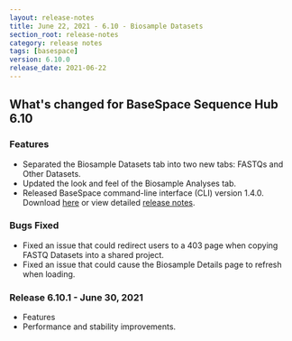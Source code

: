 ```yaml
---
layout: release-notes
title: June 22, 2021 - 6.10 - Biosample Datasets
section_root: release-notes
category: release notes
tags: [basespace]
version: 6.10.0
release_date: 2021-06-22
---
```


## What's changed for BaseSpace Sequence Hub 6.10

### Features
 - Separated the Biosample Datasets tab into two new tabs: FASTQs and Other Datasets.
 - Updated the look and feel of the Biosample Analyses tab.
 - Released BaseSpace command-line interface (CLI) version 1.4.0. Download [here](https://launch.basespace.illumina.com/CLI/latest/latest.html) or view detailed [release notes](https://developer.basespace.illumina.com/docs/content/documentation/cli/cli-releasenotes).

### Bugs Fixed
 - Fixed an issue that could redirect users to a 403 page when copying FASTQ Datasets into a shared project.
 - Fixed an issue that could cause the Biosample Details page to refresh when loading.

### Release 6.10.1 - June 30, 2021
 - Features
  - Performance and stability improvements.